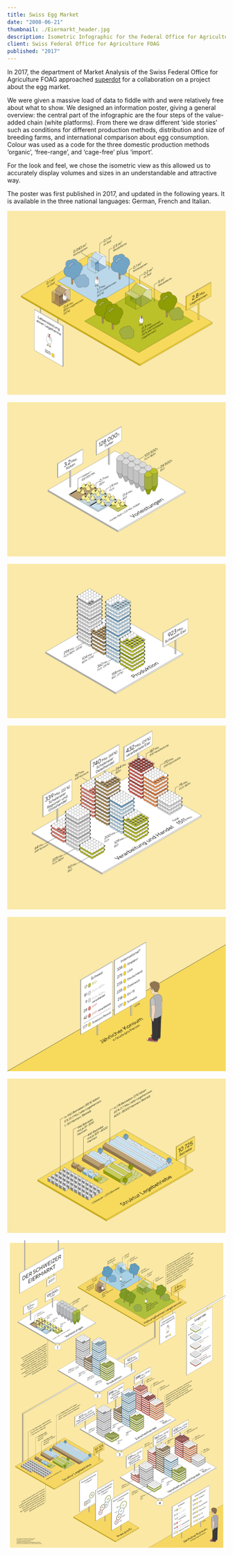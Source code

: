 ```yaml
---
title: Swiss Egg Market
date: "2008-06-21"
thumbnail: ./Eiermarkt_header.jpg
description: Isometric Infographic for the Federal Office for Agriculture FOAG
client: Swiss Federal Office for Agriculture FOAG
published: "2017"
---
```


In 2017, the department of Market Analysis of the Swiss Federal Office for Agriculture FOAG approached [superdot](https://www.superdot.studio/) for a collaboration on a project about the egg market.

We were given a massive load of data to fiddle with and were relatively free about what to show. We designed an information poster, giving a general overview: the central part of the infographic are the four steps of the value-added chain (white platforms). From there we draw different ‘side stories’ such as conditions for different production methods, distribution and size of breeding farms, and international comparison about egg consumption. Colour was used as a code for the three domestic production methods ‘organic’, ‘free-range’, and ‘cage-free’ plus ‘import’.

For the look and feel, we chose the isometric view as this allowed us to accurately display volumes and sizes in an understandable and attractive way.

The poster was first published in 2017, and updated in the following years. It is available in the three national languages: German, French and Italian.

<div class="kg-card kg-image-card kg-nopointer">

![Eiermarkt](./Eiermarkt_Haltungsformen_de.jpg)

</div>

<div class="kg-card kg-image-card kg-nopointer">

![Eiermarkt](./Eiermarkt_Vorleistungen_de.jpg)

</div>

<div class="kg-card kg-image-card kg-nopointer">

![Eiermarkt](./Eiermarkt_Produktion_de.jpg)

</div>

<div class="kg-card kg-image-card kg-nopointer">

![Eiermarkt](./Eiermarkt_Handel_de.jpg)

</div>

<div class="kg-card kg-image-card kg-nopointer">

![Eiermarkt](./Eiermarkt_Konsum_de.jpg)

</div>

<div class="kg-card kg-image-card kg-nopointer">

![Eiermarkt](./Eiermarkt_Legebetriebe_de.jpg)

</div>


<div class="kg-card kg-image-card kg-width-wide kg-nopointer kg-image-shadow">

![Eiermarkt](./Eiermarkt_poster.jpg)

</div>
